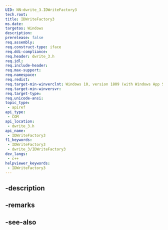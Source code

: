 ```yaml
---
UID: NN:dwrite_3.IDWriteFactory3
tech.root: 
title: IDWriteFactory3
ms.date: 
targetos: Windows
description: 
prerelease: false
req.assembly: 
req.construct-type: iface
req.ddi-compliance: 
req.header: dwrite_3.h
req.idl: 
req.include-header: 
req.max-support: 
req.namespace: 
req.redist: 
req.target-min-winverclnt: Windows 10, version 1809 (with Windows App SDK 0.5 or later)
req.target-min-winversvr: 
req.target-type: 
req.unicode-ansi: 
topic_type:
 - apiref
api_type:
 - COM
api_location:
 - dwrite_3.h
api_name:
 - IDWriteFactory3
f1_keywords:
 - IDWriteFactory3
 - dwrite_3/IDWriteFactory3
dev_langs:
 - c++
helpviewer_keywords:
 - IDWriteFactory3
---
```


## -description

## -remarks

## -see-also

